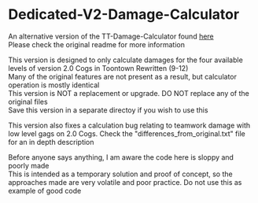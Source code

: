 # Dedicated-V2-Damage-Calculator
An alternative version of the TT-Damage-Calculator found [here](https://github.com/Vhou-Atroph/TT-Damage-Calculator)  
Please check the original readme for more information
 
This version is designed to only calculate damages for the four available levels of version 2.0 Cogs in Toontown Rewritten (9-12)  
Many of the original features are not present as a result, but calculator operation is mostly identical  
This version is NOT a replacement or upgrade. DO NOT replace any of the original files  
Save this version in a separate directoy if you wish to use this  
 
This version also fixes a calculation bug relating to teamwork damage with low level gags on 2.0 Cogs. Check the "differences_from_original.txt" file for an in depth description  
 
Before anyone says anything, I am aware the code here is sloppy and poorly made  
This is intended as a temporary solution and proof of concept, so the approaches made are very volatile and poor practice. Do not use this as example of good code
